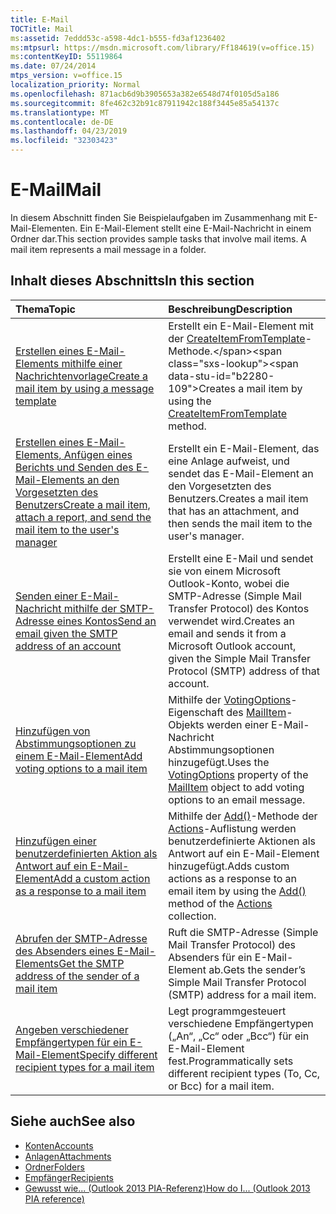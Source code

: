 ```yaml
---
title: E-Mail
TOCTitle: Mail
ms:assetid: 7eddd53c-a598-4dc1-b555-fd3af1236402
ms:mtpsurl: https://msdn.microsoft.com/library/Ff184619(v=office.15)
ms:contentKeyID: 55119864
ms.date: 07/24/2014
mtps_version: v=office.15
localization_priority: Normal
ms.openlocfilehash: 871acb6d9b3905653a382e6548d74f0105d5a186
ms.sourcegitcommit: 8fe462c32b91c87911942c188f3445e85a54137c
ms.translationtype: MT
ms.contentlocale: de-DE
ms.lasthandoff: 04/23/2019
ms.locfileid: "32303423"
---
```

# <a name="mail"></a><span data-ttu-id="b2280-102">E-Mail</span><span class="sxs-lookup"><span data-stu-id="b2280-102">Mail</span></span>

<span data-ttu-id="b2280-p101">In diesem Abschnitt finden Sie Beispielaufgaben im Zusammenhang mit E-Mail-Elementen. Ein E-Mail-Element stellt eine E-Mail-Nachricht in einem Ordner dar.</span><span class="sxs-lookup"><span data-stu-id="b2280-p101">This section provides sample tasks that involve mail items. A mail item represents a mail message in a folder.</span></span>

## <a name="in-this-section"></a><span data-ttu-id="b2280-105">Inhalt dieses Abschnitts</span><span class="sxs-lookup"><span data-stu-id="b2280-105">In this section</span></span>

|<span data-ttu-id="b2280-106">Thema</span><span class="sxs-lookup"><span data-stu-id="b2280-106">Topic</span></span>|<span data-ttu-id="b2280-107">Beschreibung</span><span class="sxs-lookup"><span data-stu-id="b2280-107">Description</span></span>|
|:----|:----------|
|[<span data-ttu-id="b2280-108">Erstellen eines E-Mail-Elements mithilfe einer Nachrichtenvorlage</span><span class="sxs-lookup"><span data-stu-id="b2280-108">Create a mail item by using a message template</span></span>](how-to-create-a-mail-item-by-using-a-message-template.md)  |<span data-ttu-id="b2280-109">Erstellt ein E-Mail-Element mit der [CreateItemFromTemplate](https://msdn.microsoft.com/library/bb611329\(v=office.15\))-Methode.</span><span class="sxs-lookup"><span data-stu-id="b2280-109">Creates a mail item by using the [CreateItemFromTemplate](https://msdn.microsoft.com/library/bb611329\(v=office.15\)) method.</span></span>|
|[<span data-ttu-id="b2280-110">Erstellen eines E-Mail-Elements, Anfügen eines Berichts und Senden des E-Mail-Elements an den Vorgesetzten des Benutzers</span><span class="sxs-lookup"><span data-stu-id="b2280-110">Create a mail item, attach a report, and send the mail item to the user's manager</span></span>](how-to-create-a-mail-item-attach-a-report-and-send-the-mail-item-to-the-user-s-manager.md)  |<span data-ttu-id="b2280-111">Erstellt ein E-Mail-Element, das eine Anlage aufweist, und sendet das E-Mail-Element an den Vorgesetzten des Benutzers.</span><span class="sxs-lookup"><span data-stu-id="b2280-111">Creates a mail item that has an attachment, and then sends the mail item to the user's manager.</span></span>|
|[<span data-ttu-id="b2280-112">Senden einer E-Mail-Nachricht mithilfe der SMTP-Adresse eines Kontos</span><span class="sxs-lookup"><span data-stu-id="b2280-112">Send an email given the SMTP address of an account</span></span>](how-to-send-an-e-mail-given-the-smtp-address-of-an-account.md) |<span data-ttu-id="b2280-113">Erstellt eine E-Mail und sendet sie von einem Microsoft Outlook-Konto, wobei die SMTP-Adresse (Simple Mail Transfer Protocol) des Kontos verwendet wird.</span><span class="sxs-lookup"><span data-stu-id="b2280-113">Creates an email and sends it from a Microsoft Outlook account, given the Simple Mail Transfer Protocol (SMTP) address of that account.</span></span>|
|[<span data-ttu-id="b2280-114">Hinzufügen von Abstimmungsoptionen zu einem E-Mail-Element</span><span class="sxs-lookup"><span data-stu-id="b2280-114">Add voting options to a mail item</span></span>](how-to-add-voting-options-to-a-mail-item.md) |<span data-ttu-id="b2280-115">Mithilfe der [VotingOptions](https://msdn.microsoft.com/library/bb652695\(v=office.15\))-Eigenschaft des [MailItem](https://msdn.microsoft.com/library/bb643865\(v=office.15\))-Objekts werden einer E-Mail-Nachricht Abstimmungsoptionen hinzugefügt.</span><span class="sxs-lookup"><span data-stu-id="b2280-115">Uses the [VotingOptions](https://msdn.microsoft.com/library/bb652695\(v=office.15\)) property of the [MailItem](https://msdn.microsoft.com/library/bb643865\(v=office.15\)) object to add voting options to an email message.</span></span>|
|[<span data-ttu-id="b2280-116">Hinzufügen einer benutzerdefinierten Aktion als Antwort auf ein E-Mail-Element</span><span class="sxs-lookup"><span data-stu-id="b2280-116">Add a custom action as a response to a mail item</span></span>](how-to-add-a-custom-action-as-a-response-to-a-mail-item.md)  |<span data-ttu-id="b2280-117">Mithilfe der [Add()](https://msdn.microsoft.com/library/bb612077\(v=office.15\))-Methode der [Actions](https://msdn.microsoft.com/library/bb611963\(v=office.15\))-Auflistung werden benutzerdefinierte Aktionen als Antwort auf ein E-Mail-Element hinzugefügt.</span><span class="sxs-lookup"><span data-stu-id="b2280-117">Adds custom actions as a response to an email item by using the [Add()](https://msdn.microsoft.com/library/bb612077\(v=office.15\)) method of the [Actions](https://msdn.microsoft.com/library/bb611963\(v=office.15\)) collection.</span></span>|
|[<span data-ttu-id="b2280-118">Abrufen der SMTP-Adresse des Absenders eines E-Mail-Elements</span><span class="sxs-lookup"><span data-stu-id="b2280-118">Get the SMTP address of the sender of a mail item</span></span>](how-to-get-the-smtp-address-of-the-sender-of-a-mail-item.md)  |<span data-ttu-id="b2280-119">Ruft die SMTP-Adresse (Simple Mail Transfer Protocol) des Absenders für ein E-Mail-Element ab.</span><span class="sxs-lookup"><span data-stu-id="b2280-119">Gets the sender’s Simple Mail Transfer Protocol (SMTP) address for a mail item.</span></span>|
|[<span data-ttu-id="b2280-120">Angeben verschiedener Empfängertypen für ein E-Mail-Element</span><span class="sxs-lookup"><span data-stu-id="b2280-120">Specify different recipient types for a mail item</span></span>](how-to-specify-different-recipient-types-for-a-mail-item.md) |<span data-ttu-id="b2280-121">Legt programmgesteuert verschiedene Empfängertypen („An“, „Cc“ oder „Bcc“) für ein E-Mail-Element fest.</span><span class="sxs-lookup"><span data-stu-id="b2280-121">Programmatically sets different recipient types (To, Cc, or Bcc) for a mail item.</span></span>|

## <a name="see-also"></a><span data-ttu-id="b2280-122">Siehe auch</span><span class="sxs-lookup"><span data-stu-id="b2280-122">See also</span></span>

- [<span data-ttu-id="b2280-123">Konten</span><span class="sxs-lookup"><span data-stu-id="b2280-123">Accounts</span></span>](accounts.md)
- [<span data-ttu-id="b2280-124">Anlagen</span><span class="sxs-lookup"><span data-stu-id="b2280-124">Attachments</span></span>](attachments.md)
- [<span data-ttu-id="b2280-125">Ordner</span><span class="sxs-lookup"><span data-stu-id="b2280-125">Folders</span></span>](folders.md)
- [<span data-ttu-id="b2280-126">Empfänger</span><span class="sxs-lookup"><span data-stu-id="b2280-126">Recipients</span></span>](recipients.md)
- [<span data-ttu-id="b2280-127">Gewusst wie... (Outlook 2013 PIA-Referenz)</span><span class="sxs-lookup"><span data-stu-id="b2280-127">How do I... (Outlook 2013 PIA reference)</span></span>](how-do-i-outlook-2013-pia-reference.md)

